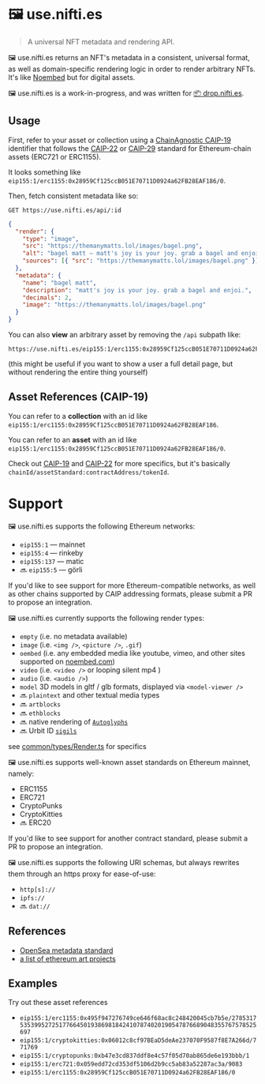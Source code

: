 # 🖼 use.nifti.es

> A universal NFT metadata and rendering API.

🖼 use.nifti.es returns an NFT's metadata in a consistent, universal format, as well as domain-specific rendering logic in order to render arbitrary NFTs. It's like [Noembed](https://noembed.com/) but for digital assets.

🖼 use.nifti.es is a work-in-progress, and was written for [📦 drop.nifti.es](https://drop.nifti.es).

## Usage

First, refer to your asset or collection using a [ChainAgnostic CAIP-19](https://github.com/ChainAgnostic/CAIPs/blob/master/CAIPs/caip-19.md) identifier that follows the [CAIP-22](https://github.com/ChainAgnostic/CAIPs/blob/master/CAIPs/caip-22.md) or [CAIP-29](https://github.com/ChainAgnostic/CAIPs/blob/master/CAIPs/caip-29.md) standard for Ethereum-chain assets (ERC721 or ERC1155).

It looks something like `eip155:1/erc1155:0x28959Cf125ccB051E70711D0924a62FB28EAF186/0`.

Then, fetch consistent metadata like so:

`GET https://use.nifti.es/api/:id`

```json
{
  "render": {
    "type": "image",
    "src": "https://themanymatts.lol/images/bagel.png",
    "alt": "bagel matt — matt's joy is your joy. grab a bagel and enjoi.",
    "sources": [{ "src": "https://themanymatts.lol/images/bagel.png" }]
  },
  "metadata": {
    "name": "bagel matt",
    "description": "matt's joy is your joy. grab a bagel and enjoi.",
    "decimals": 2,
    "image": "https://themanymatts.lol/images/bagel.png"
  }
}
```

You can also **view** an arbitrary asset by removing the `/api` subpath like:

```
https://use.nifti.es/eip155:1/erc1155:0x28959Cf125ccB051E70711D0924a62FB28EAF186/0
```

(this might be useful if you want to show a user a full detail page, but without rendering the entire thing yourself)

## Asset References (CAIP-19)

You can refer to a **collection** with an id like `eip155:1/erc1155:0x28959Cf125ccB051E70711D0924a62FB28EAF186`.

You can refer to an **asset** with an id like `eip155:1/erc1155:0x28959Cf125ccB051E70711D0924a62FB28EAF186/0`.

Check out [CAIP-19](https://github.com/ChainAgnostic/CAIPs/blob/master/CAIPs/caip-19.md) and [CAIP-22](https://github.com/ChainAgnostic/CAIPs/blob/master/CAIPs/caip-22.md) for more specifics, but it's basically `chainId/assetStandard:contractAddress/tokenId`.

# Support

🖼 use.nifti.es supports the following Ethereum networks:

- `eip155:1` — mainnet
- `eip155:4` — rinkeby
- `eip155:137` — matic
- 🔜 `eip155:5` — görli

If you'd like to see support for more Ethereum-compatible networks, as well as other chains supported by CAIP addressing formats, please submit a PR to propose an integration.

🖼 use.nifti.es currently supports the following render types:

- `empty` (i.e. no metadata available)
- `image` (i.e. `<img />`, `<picture />`, `.gif`)
- `oembed` (i.e. any embedded media like youtube, vimeo, and other sites supported on [noembed.com](https://noembed.com/))
- `video` (i.e. `<video />` or looping silent mp4 )
- `audio` (i.e. `<audio />`)
- `model` 3D models in gltf / glb formats, displayed via `<model-viewer />`
- 🔜 `plaintext` and other textual media types
- 🔜 `artblocks`
- 🔜 `ethblocks`
- 🔜 native rendering of [`Autoglyphs`](https://larvalabs.com/autoglyphs)
- 🔜 Urbit ID [`sigils`](https://urbit.org)

see [common/types/Render.ts](common/types/Render.ts) for specifics

🖼 use.nifti.es supports well-known asset standards on Ethereum mainnet, namely:

- ERC1155
- ERC721
- CryptoPunks
- CryptoKitties
- 🔜 ERC20

If you'd like to see support for another contract standard, please submit a PR to propose an integration.

🖼 use.nifti.es supports the following URI schemas, but always rewrites them through an https proxy for ease-of-use:

- `http[s]://`
- `ipfs://`
- 🔜 `dat://`

## References

- [OpenSea metadata standard](https://docs.opensea.io/docs/metadata-standards)
- [a list of ethereum art projects](https://twitter.com/simondlr/status/1359599302193139716?s=12)

## Examples

Try out these asset references

- `eip155:1/erc1155:0x495f947276749ce646f68ac8c248420045cb7b5e/27853175353995272517766450193869818424107874020190547876689048355767578525697`
- `eip155:1/cryptokitties:0x06012c8cf97BEaD5deAe237070F9587f8E7A266d/771769`
- `eip155:1/cryptopunks:0xb47e3cd837ddf8e4c57f05d70ab865de6e193bbb/1`
- `eip155:1/erc721:0x059edd72cd353df5106d2b9cc5ab83a52287ac3a/9083`
- `eip155:1/erc1155:0x28959Cf125ccB051E70711D0924a62FB28EAF186/0`
